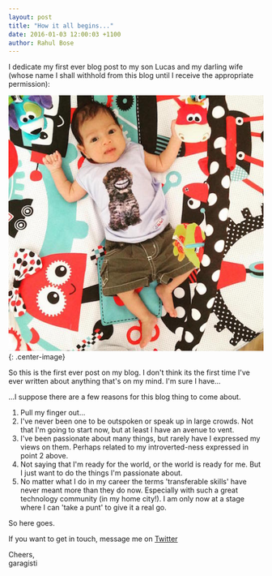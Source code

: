 ```yaml
---
layout: post
title: "How it all begins..."
date: 2016-01-03 12:00:03 +1100
author: Rahul Bose
---
```


I dedicate my first ever blog post to my son Lucas and my darling wife (whose name I shall withhold from this blog until I receive the appropriate permission):
<br>

![Pic of Lucas](/assets/Lucas1.jpg "Lucas 2015"){: .center-image}

So this is the first ever post on my blog. I don't think its the first time I've ever written about anything that's on my mind.
I'm sure I have...

...I suppose there are a few reasons for this blog thing to come about.

1. Pull my finger out...
2. I've never been one to be outspoken or speak up in large crowds. Not that I'm going to start now, but at least I have an avenue to vent.
3. I've been passionate about many things, but rarely have I expressed my views on them. Perhaps related to my introverted-ness expressed in point 2 above.
4. Not saying that I'm ready for the world, or the world is ready for me. But I just want to do the things I'm passionate about.
5. No matter what I do in my career the terms 'transferable skills' have never meant more than they do now. Especially with such a great technology community (in my home city!). I am only now at a stage where I can 'take a punt' to give it a real go.

So here goes.

If you want to get in touch, message me on [Twitter][twitter-garagisti]

Cheers, <br>
garagisti

[twitter-garagisti]: https://twitter.com/garagisti
